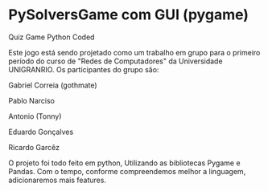 # PySolversGame com GUI (pygame)

Quiz Game Python Coded

Este jogo está sendo projetado como um trabalho em grupo para o primeiro período do curso de "Redes de Computadores" da Universidade UNIGRANRIO. Os participantes do grupo são:

Gabriel Correia (gothmate)

Pablo Narciso

Antonio (Tonny)

Eduardo Gonçalves

Ricardo Garcêz

O projeto foi todo feito em python, Utilizando as bibliotecas Pygame e Pandas. Com o tempo, conforme compreendemos melhor a linguagem, adicionaremos mais features.
